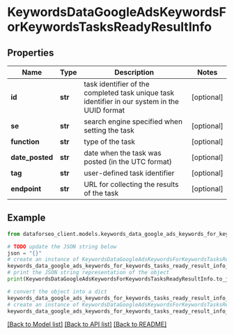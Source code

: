 # KeywordsDataGoogleAdsKeywordsForKeywordsTasksReadyResultInfo


## Properties

Name | Type | Description | Notes
------------ | ------------- | ------------- | -------------
**id** | **str** | task identifier of the completed task unique task identifier in our system in the UUID format | [optional] 
**se** | **str** | search engine specified when setting the task | [optional] 
**function** | **str** | type of the task | [optional] 
**date_posted** | **str** | date when the task was posted (in the UTC format) | [optional] 
**tag** | **str** | user-defined task identifier | [optional] 
**endpoint** | **str** | URL for collecting the results of the task | [optional] 

## Example

```python
from dataforseo_client.models.keywords_data_google_ads_keywords_for_keywords_tasks_ready_result_info import KeywordsDataGoogleAdsKeywordsForKeywordsTasksReadyResultInfo

# TODO update the JSON string below
json = "{}"
# create an instance of KeywordsDataGoogleAdsKeywordsForKeywordsTasksReadyResultInfo from a JSON string
keywords_data_google_ads_keywords_for_keywords_tasks_ready_result_info_instance = KeywordsDataGoogleAdsKeywordsForKeywordsTasksReadyResultInfo.from_json(json)
# print the JSON string representation of the object
print(KeywordsDataGoogleAdsKeywordsForKeywordsTasksReadyResultInfo.to_json())

# convert the object into a dict
keywords_data_google_ads_keywords_for_keywords_tasks_ready_result_info_dict = keywords_data_google_ads_keywords_for_keywords_tasks_ready_result_info_instance.to_dict()
# create an instance of KeywordsDataGoogleAdsKeywordsForKeywordsTasksReadyResultInfo from a dict
keywords_data_google_ads_keywords_for_keywords_tasks_ready_result_info_from_dict = KeywordsDataGoogleAdsKeywordsForKeywordsTasksReadyResultInfo.from_dict(keywords_data_google_ads_keywords_for_keywords_tasks_ready_result_info_dict)
```
[[Back to Model list]](../README.md#documentation-for-models) [[Back to API list]](../README.md#documentation-for-api-endpoints) [[Back to README]](../README.md)



